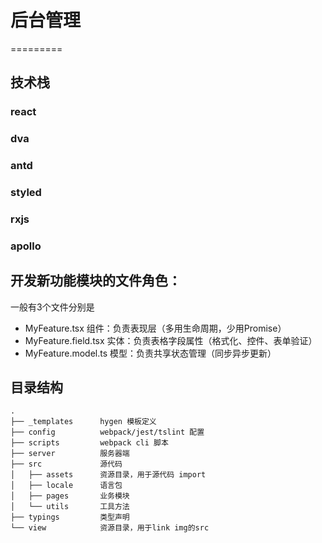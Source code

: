 # 后台管理
=========

## 技术栈
### react
### dva
### antd
### styled
### rxjs
### apollo

## 开发新功能模块的文件角色：
一般有3个文件分别是
- MyFeature.tsx         组件：负责表现层（多用生命周期，少用Promise）
- MyFeature.field.tsx   实体：负责表格字段属性（格式化、控件、表单验证）
- MyFeature.model.ts    模型：负责共享状态管理（同步异步更新）


## 目录结构
```
.
├── _templates      hygen 模板定义
├── config          webpack/jest/tslint 配置
├── scripts         webpack cli 脚本
├── server          服务器端
├── src             源代码
│   ├── assets      资源目录，用于源代码 import
│   ├── locale      语言包
│   ├── pages       业务模块
│   └── utils       工具方法
├── typings         类型声明
└── view            资源目录，用于link img的src
```
